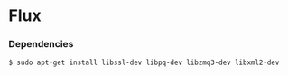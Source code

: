 # Flux

### Dependencies

```bash
$ sudo apt-get install libssl-dev libpq-dev libzmq3-dev libxml2-dev 
```
